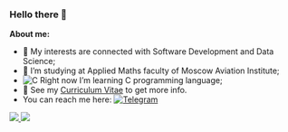 ### Hello there 👋

**About me:**


- 🤔 My interests are connected with Software Development and Data Science;
- 📝 I’m studying at Applied Maths faculty of Moscow Aviation Institute;
- ![C](https://img.shields.io/badge/c-%2300599C.svg?style=for-the-badge&logo=c&logoColor=white) Right now I’m learning C programming language;
- 💼 See my [Curriculum Vitae](https://github.com/box1t) to get more info.
- You can reach me here: <a href="https://t.me/hukumkass"> ![Telegram](https://img.shields.io/badge/Telegram-2CA5E0?style=for-the-badge&logo=telegram&logoColor=white) </a>

<a href="https://github.com/box1t">
  <img src="https://github-readme-stats.vercel.app/api/top-langs/?username=box1t&layout=compact" />
</a>

<a href="https://github.com/box1t">
  <img src="https://github-readme-streak-stats.herokuapp.com/?user=box1t" />
</a>
